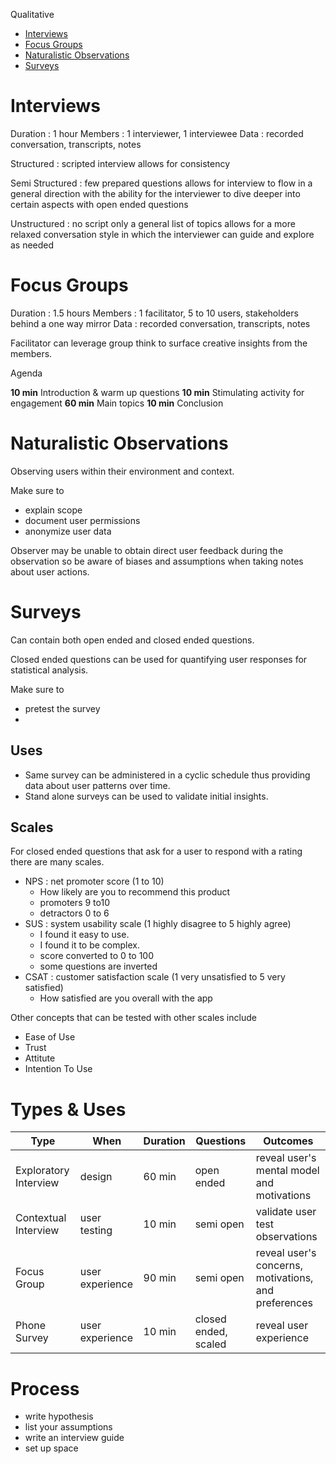 Qualitative

- [Interviews](#Interviews)
- [Focus Groups](#Focus%20Groups)
- [Naturalistic Observations](#Naturalistic%20Observations)
- [Surveys](#Surveys)

# Interviews

Duration : 1 hour
Members : 1 interviewer, 1 interviewee
Data : recorded conversation, transcripts, notes

Structured : scripted interview
allows for consistency

Semi Structured : few prepared questions
allows for interview to flow in a general direction with the ability for the interviewer to dive deeper into certain aspects with open ended questions

Unstructured : no script only a general list of topics
allows for a more relaxed conversation style in which the interviewer can guide and explore as needed

# Focus Groups

Duration : 1.5 hours
Members : 1 facilitator, 5 to 10 users, stakeholders behind a one way mirror
Data : recorded conversation, transcripts, notes

Facilitator can leverage group think to surface creative insights from the members.

Agenda

**10 min** Introduction & warm up questions
**10 min** Stimulating activity for engagement
**60 min** Main topics
**10 min** Conclusion

# Naturalistic Observations

Observing users within their environment and context.

Make sure to
- explain scope
- document user permissions
- anonymize user data

Observer may be unable to obtain direct user feedback during the observation so be aware of biases and assumptions when taking notes about user actions.

# Surveys

Can contain both open ended and closed ended questions.

Closed ended questions can be used for quantifying user responses for statistical analysis.

Make sure to
- pretest the survey
- 

## Uses

- Same survey can be administered in a cyclic schedule thus providing data about user patterns over time.
- Stand alone surveys can be used to validate initial insights.

## Scales

For closed ended questions that ask for a user to respond with a rating there are many scales.

- NPS : net promoter score (1 to 10)
	- How likely are you to recommend this product
	- promoters 9 to10
	- detractors 0 to 6
- SUS : system usability scale (1 highly disagree to 5 highly agree)
	- I found it easy to use.
	- I found it to be complex.
	- score converted to 0 to 100
	- some questions are inverted
- CSAT : customer satisfaction scale (1 very unsatisfied to 5 very satisfied)
	- How satisfied are you overall with the app

Other concepts that can be tested with other scales include

- Ease of Use
- Trust
- Attitute
- Intention To Use

# Types & Uses

|Type|When|Duration|Questions|Outcomes|
|--|--|--|--|--|
|Exploratory Interview|design|60 min|open ended|reveal user's mental model and motivations|
|Contextual Interview|user testing|10 min|semi open|validate  user test observations|
|Focus Group|user experience|90 min|semi open|reveal user's concerns, motivations, and preferences|
|Phone Survey|user experience|10 min|closed ended, scaled|reveal user experience|

# Process

- write hypothesis
- list your assumptions
- write an interview guide
- set up space

